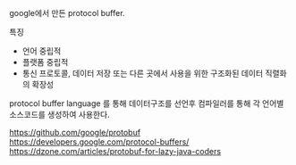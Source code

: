 google에서 만든 protocol buffer.

특징
- 언어 중립적
- 플랫폼 중립적
- 통신 프로토콜, 데이터 저장 또는 다른 곳에서 사용을 위한 구조화된 데이터 직렬화의 확장성

protocol buffer language 를 통해 데이터구조를 선언후 컴파일러를 통해 각 언어별 소스코드를 생성하여 사용한다.

https://github.com/google/protobuf
https://developers.google.com/protocol-buffers/
https://dzone.com/articles/protobuf-for-lazy-java-coders

